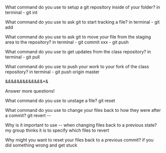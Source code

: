 What command do you use to setup a git repository inside of your folder? in terminal - git int

What command do you use to ask git to start tracking a file? in terminal - git add

What command do you use to ask git to move your file from the staging area to the repository? in terminal - git commit
xxx - git push

What command do you use to get updates from the class repository? in terminal - git pull

What command do you use to push your work to your fork of the class repository? in terminal - git push origin master


&*&*&*&*&*&*&*&*&*&*&*&*&*&

Answer more questions!

What command do you use to unstage a file? git reset

What command do you use to change your files back to how they were after a commit? git revert --

Why is it important to use -- when changing files back to a previous state? my group thinks it is to specify which files to revert

Why might you want to reset your files back to a previous commit? if you did something wrong and get stuck
